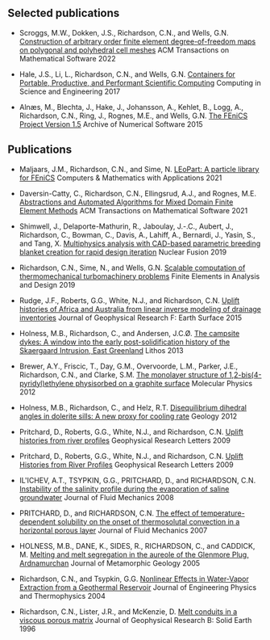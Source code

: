 ## Selected publications
* Scroggs, M.W., Dokken, J.S., Richardson, C.N., and Wells, G.N. [Construction of arbitrary order finite element degree-of-freedom maps on polygonal and polyhedral cell meshes](http://dx.doi.org/10.1145/3524456) ACM Transactions on Mathematical Software 2022

* Hale, J.S., Li, L., Richardson, C.N., and Wells, G.N. [Containers for Portable, Productive, and Performant Scientific Computing](http://dx.doi.org/10.1109/mcse.2017.2421459) Computing in Science and Engineering 2017

* Alnæs, M., Blechta, J., Hake, J., Johansson, A., Kehlet, B., Logg, A., Richardson, C.N., Ring, J., Rognes, M.E., and Wells, G.N. [The FEniCS Project Version 1.5](http://dx.doi.org/10.11588/ans.2015.100.20553) Archive of Numerical Software 2015

## Publications
* Maljaars, J.M., Richardson, C.N., and Sime, N. [LEoPart: A particle library for FEniCS](http://dx.doi.org/10.1016/j.camwa.2020.04.023) Computers &amp; Mathematics with Applications 2021

* Daversin-Catty, C., Richardson, C.N., Ellingsrud, A.J., and Rognes, M.E. [Abstractions and Automated Algorithms for Mixed Domain Finite Element Methods](http://dx.doi.org/10.1145/3471138) ACM Transactions on Mathematical Software 2021

* Shimwell, J., Delaporte-Mathurin, R., Jaboulay, J.-.C., Aubert, J., Richardson, C., Bowman, C., Davis, A., Lahiff, A., Bernardi, J., Yasin, S., and Tang, X. [Multiphysics analysis with CAD-based parametric breeding blanket creation for rapid design iteration](http://dx.doi.org/10.1088/1741-4326/ab0016) Nuclear Fusion 2019

* Richardson, C.N., Sime, N., and Wells, G.N. [Scalable computation of thermomechanical turbomachinery problems](http://dx.doi.org/10.1016/j.finel.2018.11.002) Finite Elements in Analysis and Design 2019

* Rudge, J.F., Roberts, G.G., White, N.J., and Richardson, C.N. [Uplift histories of Africa and Australia from linear inverse modeling of drainage inventories](http://dx.doi.org/10.1002/2014jf003297) Journal of Geophysical Research F: Earth Surface 2015

* Holness, M.B., Richardson, C., and Andersen, J.C.Ø. [The campsite dykes: A window into the early post-solidification history of the Skaergaard Intrusion, East Greenland](http://dx.doi.org/10.1016/j.lithos.2013.10.007) Lithos 2013

* Brewer, A.Y., Friscic, T., Day, G.M., Overvoorde, L.M., Parker, J.E., Richardson, C.N., and Clarke, S.M. [The monolayer structure of 1,2-bis(4-pyridyl)ethylene physisorbed on a graphite surface](http://dx.doi.org/10.1080/00268976.2012.702229) Molecular Physics 2012

* Holness, M.B., Richardson, C., and Helz, R.T. [Disequilibrium dihedral angles in dolerite sills: A new proxy for cooling rate](http://dx.doi.org/10.1130/g33119.1) Geology 2012

* Pritchard, D., Roberts, G.G., White, N.J., and Richardson, C.N. [Uplift histories from river profiles](http://dx.doi.org/10.1029/2009gl040928) Geophysical Research Letters 2009

* Pritchard, D., Roberts, G.G., White, N.J., and Richardson, C.N. [Uplift Histories from River Profiles](http://dx.doi.org/10.1029/2009gl040928) Geophysical Research Letters 2009

* IL'ICHEV, A.T., TSYPKIN, G.G., PRITCHARD, D., and RICHARDSON, C.N. [Instability of the salinity profile during the evaporation of saline groundwater](http://dx.doi.org/10.1017/s0022112008003182) Journal of Fluid Mechanics 2008

* PRITCHARD, D., and RICHARDSON, C.N. [The effect of temperature-dependent solubility on the onset of thermosolutal convection in a horizontal porous layer](http://dx.doi.org/10.1017/s0022112006003211) Journal of Fluid Mechanics 2007

* HOLNESS, M.B., DANE, K., SIDES, R., RICHARDSON, C., and CADDICK, M. [Melting and melt segregation in the aureole of the Glenmore Plug, Ardnamurchan](http://dx.doi.org/10.1111/j.1525-1314.2005.00560.x) Journal of Metamorphic Geology 2005

* Richardson, C.N., and Tsypkin, G.G. [Nonlinear Effects in Water‐Vapor Extraction from a Geothermal Reservoir](http://dx.doi.org/10.1023/b:joep.0000028504.96396.b8) Journal of Engineering Physics and Thermophysics 2004

* Richardson, C.N., Lister, J.R., and McKenzie, D. [Melt conduits in a viscous porous matrix](http://dx.doi.org/10.1029/96jb01212) Journal of Geophysical Research B: Solid Earth 1996

